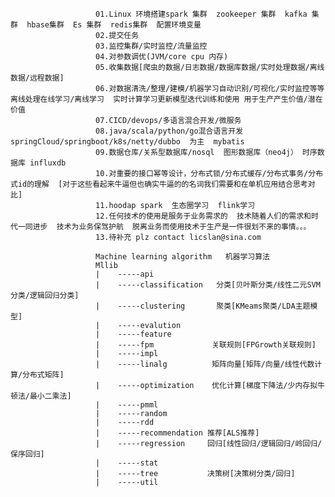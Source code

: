                        01.Linux 环境搭建spark 集群  zookeeper 集群  kafka 集群  hbase集群  Es 集群  redis集群  配置环境变量
                       02.提交任务
                       03.监控集群/实时监控/流量监控
                       04.对参数调优(JVM/core cpu 内存)
                       05.收集数据[爬虫的数据/日志数据/数据库数据/实时处理数据/离线数据/远程数据]
                       06.对数据清洗/整理/建模/机器学习自动识别/可视化/实时监控等等  离线处理在线学习/离线学习  实时计算学习更新模型迭代训练和使用 用于生产产生价值/潜在价值
                       07.CICD/devops/多语言混合开发/微服务
                       08.java/scala/python/go混合语言开发   springCloud/springboot/k8s/netty/dubbo  为主  mybatis
                       09.数据仓库/关系型数据库/nosql  图形数据库（neo4j） 时序数据库 influxdb
                       10.对重要的接口幂等设计，分布式锁/分布式缓存/分布式事务/分布式id的理解  [对于这些看起来牛逼但也确实牛逼的的名词我们需要和在单机应用结合思考对比]
                       11.hoodap spark  生态圈学习  flink学习
                       12.任何技术的使用是服务于业务需求的  技术随着人们的需求和时代一同进步  技术为业务保驾护航  脱离业务而使用技术于生产是一件很划不来的事情。。。
                       13.待补充 plz contact licslan@sina.com
                       
                       Machine learning algorithm   机器学习算法
                       Mllib
                       |    -----api
                       |    -----classification   分类[贝叶斯分类/线性二元SVM分类/逻辑回归分类]   
                       |    -----clustering       聚类[KMeams聚类/LDA主题模型]
                       |    -----evalution
                       |    -----feature
                       |    -----fpm             关联规则[FPGrowth关联规则]
                       |    -----impl
                       |    -----linalg          矩阵向量[矩阵/向量/线性代数计算/分布式矩阵]
                       |    -----optimization    优化计算[梯度下降法/少内存拟牛顿法/最小二乘法]
                       |    -----pmml
                       |    -----random
                       |    -----rdd
                       |    -----recommendation 推荐[ALS推荐]
                       |    -----regression     回归[线性回归/逻辑回归/岭回归/保序回归]
                       |    -----stat
                       |    -----tree           决策树[决策树分类/回归]
                       |    -----util
                       
                       
                       
                       
                       